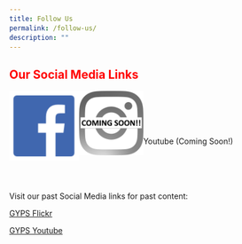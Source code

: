 ```yaml
---
title: Follow Us
permalink: /follow-us/
description: ""
---
```

<h2 style="color:red;">Our Social Media Links</h2>

<a href="https://www.facebook.com/TownsvillePrimarySchool" target="_blank"><img src="/images/facebook.png" align="left" style="width:25%"></a>

<a href="https://www.facebook.com/TownsvillePrimarySchool" target="_blank"><img src="/images/Soon%20Instagram_Glyph_Gradient.png" align="left" style="width:23%"></a><br><br><br><br>


Youtube (Coming Soon!)

<br><br><br><br>
Visit our past Social Media links for past content:

[GYPS Flickr](https://www.flickr.com/photos/guangyangps/)

[GYPS Youtube](https://www.youtube.com/channel/UCOjvAvnhLhKg2xtkVOOnyhQ/)